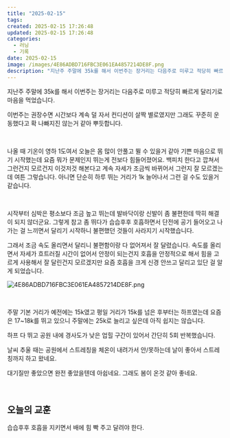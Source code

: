 ```yaml
---
title: "2025-02-15"
tags:
created: 2025-02-15 17:26:48
updated: 2025-02-15 17:26:48
categories:
  - 러닝
  - 기록
date: 2025-02-15
image: /images/4E86ADBD716FBC3E061EA4857214DE8F.png
description: "지난주 주말에 35k를 해서 이번주는 장거리는 다음주로 미루고 적당히 빠르게 달리기로 마음을 먹었습니다. 이번주는 권장수면 시간보다 계속 덜 자서 컨디션이 살짝 별로였지만 그래도 꾸준히 운동했다고 확 나빠지진 않는거 같아 뿌듯합니다. 나올 때 기온이 영하 1도여서 오늘은 몸 많이 안풀고"
---
```


지난주 주말에 35k를 해서 이번주는 장거리는 다음주로 미루고 적당히 빠르게 달리기로 마음을 먹었습니다.

이번주는 권장수면 시간보다 계속 덜 자서 컨디션이 살짝 별로였지만 그래도 꾸준히 운동했다고 확 나빠지진 않는거 같아 뿌듯합니다.

 

나올 때 기온이 영하 1도여서 오늘은 몸 많이 안풀고 뛸 수 있을거 같아 기쁜 마음으로 뛰기 시작했는데 요즘 뭐가 문제인지 뛰는게 전보다 힘들어졌어요. 백피치 한다고 깝쳐서 그런건지 모르건지 이것저것 해본다고 계속 자세가 조금씩 바뀌어서 그런지 잘 모르겠는데 여튼 그렇습니다. 아니면 단순히 하루 뛰는 거리가 1k 늘어나서 그런 걸 수도 있을거 같습니다.

 

시작부터 심박은 평소보다 조금 높고 뛰는데 발바닥이랑 신발이 좀 불편한데 딱히 해결이 되지 않더군요. 그렇게 참고 좀 뛰다가 습습후후 호흡하면서 단전에 공기 들어오고 나가는 걸 느끼면서 달리기 시작하니 불편했던 것들이 사라지기 시작했습니다.

그래서 조금 속도 올리면서 달리니 불편함이랑 다 없어져서 잘 달렸습니다. 속도를 올리면서 자세가 흐트러질 시간이 없어서 안정이 되는건지 호흡을 안정적으로 해서 힘을 고르게 사용해서 잘 달린건지 모르겠지만 요즘 호흡을 크게 신경 안쓰고 달리고 있단 걸 알게 되었습니다.

 
 ![4E86ADBD716FBC3E061EA4857214DE8F.png](/images/4E86ADBD716FBC3E061EA4857214DE8F.png)
 
 

 

주말 기본 거리가 예전에는 15k였고 평일 거리가 15k를 넘은 후부터는 하프였는데 요즘은 17~18k를 뛰고 있으니 주말에는 25k로 늘리고 싶은데 아직 쉽지는 않습니다.

하프 다 뛰고 공원 내에 경사도가 낮은 업힐 구간이 있어서 간단히 5회 반복했습니다.

날씨 추울 때는 공원에서 스트레칭을 체온이 내려가서 안/못하는데 날이 좋아서 스트레칭까지 하고 왔네요.

대기질만 좋았으면 완전 좋았을텐데 아쉽네요. 그래도 봄이 온것 같아 좋네요.

 

## 오늘의 교훈

습습후후 호흡을 지키면서 배에 힘 빡 주고 달려야 한다.

